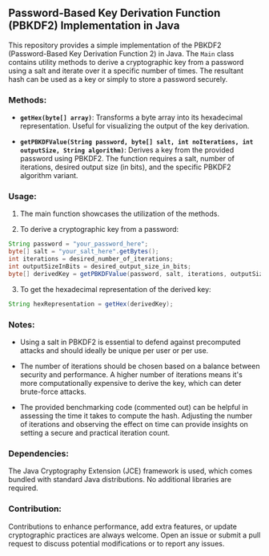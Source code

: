 ## Password-Based Key Derivation Function (PBKDF2) Implementation in Java

This repository provides a simple implementation of the PBKDF2 (Password-Based Key Derivation Function 2) in Java. The `Main` class contains utility methods to derive a cryptographic key from a password using a salt and iterate over it a specific number of times. The resultant hash can be used as a key or simply to store a password securely.

### Methods:

- **`getHex(byte[] array)`**: Transforms a byte array into its hexadecimal representation. Useful for visualizing the output of the key derivation.

- **`getPBKDFValue(String password, byte[] salt, int noIterations, int outputSize, String algorithm)`**: Derives a key from the provided password using PBKDF2. The function requires a salt, number of iterations, desired output size (in bits), and the specific PBKDF2 algorithm variant.

### Usage:

1. The main function showcases the utilization of the methods.
  
2. To derive a cryptographic key from a password:
```java
String password = "your_password_here";
byte[] salt = "your_salt_here".getBytes();
int iterations = desired_number_of_iterations;
int outputSizeInBits = desired_output_size_in_bits;
byte[] derivedKey = getPBKDFValue(password, salt, iterations, outputSizeInBits, "PBKDF2WithHmacSHA1");
```

3. To get the hexadecimal representation of the derived key:
```java
String hexRepresentation = getHex(derivedKey);
```

### Notes:

- Using a salt in PBKDF2 is essential to defend against precomputed attacks and should ideally be unique per user or per use.

- The number of iterations should be chosen based on a balance between security and performance. A higher number of iterations means it's more computationally expensive to derive the key, which can deter brute-force attacks. 

- The provided benchmarking code (commented out) can be helpful in assessing the time it takes to compute the hash. Adjusting the number of iterations and observing the effect on time can provide insights on setting a secure and practical iteration count.

### Dependencies:

The Java Cryptography Extension (JCE) framework is used, which comes bundled with standard Java distributions. No additional libraries are required.

### Contribution:

Contributions to enhance performance, add extra features, or update cryptographic practices are always welcome. Open an issue or submit a pull request to discuss potential modifications or to report any issues.
